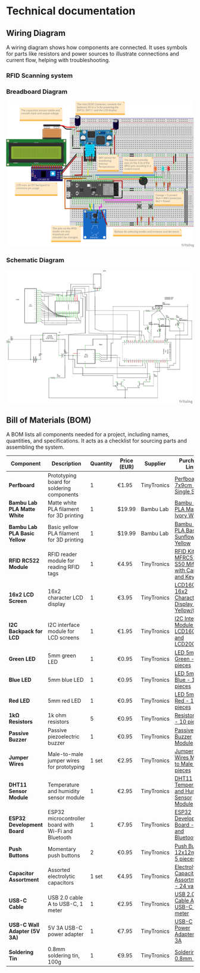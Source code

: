 # Technical documentation

## Wiring Diagram
A wiring diagram shows how components are connected. It uses symbols for parts like resistors and power sources to illustrate connections and current flow, helping with troubleshooting.

### RFID Scanning system
### Breadboard Diagram
<img src="../../assets/fritzing/RFID RC522_bb.png" alt="Alt text" width="600" />

### Schematic Diagram
<img src="../../assets/fritzing/RFID RC522_schem.png" alt="Alt text" width="500" />


## Bill of Materials (BOM)

A BOM lists all components needed for a project, including names, quantities, and specifications. It acts as a checklist for sourcing parts and assembling the system.

| Component                          | Description                                                                 | Quantity | Price (EUR) | Supplier     | Purchase Link                                                                                                                                             |
|------------------------------------|-----------------------------------------------------------------------------|----------|-------------|--------------|-----------------------------------------------------------------------------------------------------------------------------------------------------------|
| **Perfboard**                      | Prototyping board for soldering components                                  | 1        | €1.95       | TinyTronics  | [Perfboard 7x9cm - Single Sided](https://www.tinytronics.nl/en/prototyping-and-installation/prototyping-supplies/perfboards/perfboard-7x9cm-single-sided) |
| **Bambu Lab PLA Matte White**      | Matte white PLA filament for 3D printing                                    | 1        | $19.99      | Bambu Lab    | [Bambu Lab PLA Matte - Ivory White](https://store.bambulab.com/en/products/pla-matte-filament)                                                            |
| **Bambu Lab PLA Basic Yellow**     | Basic yellow PLA filament for 3D printing                                   | 1        | $19.99      | Bambu Lab    | [Bambu Lab PLA Basic - Sunflower Yellow](https://store.bambulab.com/en/products/pla-basic-filament)                                                       |
| **RFID RC522 Module**              | RFID reader module for reading RFID tags                                    | 1        | €4.95       | TinyTronics  | [RFID Kit MFRC522 S50 Mifare with Card and Key Tag](https://www.tinytronics.nl/en/communication-and-signals/wireless/rfid/rfid-kit-mfrc522-s50-mifare-with-card-and-key-tag) |
| **16x2 LCD Screen**                | 16x2 character LCD display                                                  | 1        | €3.95       | TinyTronics  | [LCD1602 16x2 Character Display - Yellow/Green](https://www.tinytronics.nl/en/displays/lcd/lcd1602-16x2-character-display-yellow-green)                   |
| **I2C Backpack for LCD**           | I2C interface module for LCD screens                                        | 1        | €1.95       | TinyTronics  | [I2C Interface Module for LCD1602 and LCD2004](https://www.tinytronics.nl/en/displays/lcd/i2c-interface-module-for-lcd1602-and-lcd2004)                   |
| **Green LED**                      | 5mm green LED                                                               | 1        | €0.95       | TinyTronics  | [LED 5mm Green - 10 pieces](https://www.tinytronics.nl/en/light-and-sound/lighting/individual-leds/led-5mm-green-10-pieces)                               |
| **Blue LED**                       | 5mm blue LED                                                                | 1        | €0.95       | TinyTronics  | [LED 5mm Blue - 10 pieces](https://www.tinytronics.nl/en/light-and-sound/lighting/individual-leds/led-5mm-blue-10-pieces)                                 |
| **Red LED**                        | 5mm red LED                                                                 | 1        | €0.95       | TinyTronics  | [LED 5mm Red - 10 pieces](https://www.tinytronics.nl/en/light-and-sound/lighting/individual-leds/led-5mm-red-10-pieces)                                   |
| **1kΩ Resistors**                  | 1k ohm resistors                                                            | 5        | €0.95       | TinyTronics  | [Resistor 1kΩ - 10 pieces](https://www.tinytronics.nl/en/components/components/resistors/resistor-1kω-10-pieces)                                          |
| **Passive Buzzer**                 | Passive piezoelectric buzzer                                                | 1        | €0.95       | TinyTronics  | [Passive Buzzer Module](https://www.tinytronics.nl/en/light-and-sound/audio/buzzer-module-passive)                                                        |
| **Jumper Wires**                   | Male-to-male jumper wires for prototyping                                   | 1 set    | €2.95       | TinyTronics  | [Jumper Wires Male to Male - 65 pieces](https://www.tinytronics.nl/en/prototyping-and-installation/prototyping-supplies/jumper-wires-male-to-male-65-pieces) |
| **DHT11 Sensor Module**            | Temperature and humidity sensor module                                      | 1        | €2.95       | TinyTronics  | [DHT11 Temperature and Humidity Sensor Module](https://www.tinytronics.nl/en/sensors/air/dht11-temperature-and-humidity-sensor-module)                    |
| **ESP32 Development Board**        | ESP32 microcontroller board with Wi-Fi and Bluetooth                        | 1        | €7.95       | TinyTronics  | [ESP32 Development Board - WiFi and Bluetooth](https://www.tinytronics.nl/en/development-boards/esp32-development-board-wifi-and-bluetooth)               |
| **Push Buttons**                   | Momentary push buttons                                                      | 2        | €0.95       | TinyTronics  | [Push Button 12x12mm - 5 pieces](https://www.tinytronics.nl/en/components/components/switches/manual-switches/push-button-12x12mm-5-pieces)               |
| **Capacitor Assortment**           | Assorted electrolytic capacitors                                            | 1 set    | €4.95       | TinyTronics  | [Electrolytic Capacitor Assortment - 24 values](https://www.tinytronics.nl/en/components/components/capacitors/electrolytic-capacitor-assortment-24-values) |
| **USB-C Cable**                    | USB 2.0 cable A to USB-C, 1 meter                                           | 1        | €2.95       | TinyTronics  | [USB 2.0 Cable A to USB-C - 1 meter](https://www.tinytronics.nl/en/cables-and-connectors/cables-and-adapters/usb-cables/usb-2.0-cable-a-to-usb-c-1-meter) |
| **USB-C Wall Adapter (5V 3A)**     | 5V 3A USB-C power adapter                                                   | 1        | €7.95       | TinyTronics  | [USB-C Power Adapter 5V 3A](https://www.tinytronics.nl/en/power/power-adapters/usb-c-power-adapter-5v-3a)                                                 |
| **Soldering Tin**                  | 0.8mm soldering tin, 100g                                                   | 1        | €9.95       | TinyTronics  | [Soldering Tin 0.8mm 100g](https://www.tinytronics.nl/en/prototyping-and-installation/prototyping-supplies/soldering-tin-0.8mm-100g)                      |
